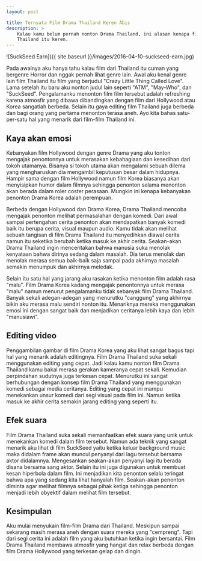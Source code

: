 ```yaml
---
layout: post

title: Ternyata Film Drama Thailand Keren Abis
description: >
    Kalau kamu belum pernah nonton Drama Thailand, ini alasan kenapa film Drama
    Thailand itu keren.
---
```

![SuckSeed Earn]({{ site.baseurl }}/images/2016-04-10-suckseed-earn.jpg)

Pada awalnya aku hanya tahu kalau film dari Thailand itu cuman yang bergenre
Horror dan nggak pernah lihat genre lain. Awal aku kenal genre lain film
Thailand itu film yang berjudul "Crazy Little Thing Called Love". Lama setelah
itu baru aku nonton judul lain seperti "ATM", "May-Who", dan "SuckSeed".
Pengalamanku menonton film film tersebut adalah refreshing karena atmosfir yang
dibawa dibandingkan dengan film dari Hollywood atau Korea sangatlah berbeda.
Selain itu gaya editing film Thailand juga berbeda dan bagi orang yang pertama
menonton terasa aneh. Ayo kita bahas satu-per-satu hal yang menarik dari
film-film Thailand ini.
<!--more-->

## Kaya akan emosi
Kebanyakan film Hollywood dengan genre Drama yang aku tonton mengajak
penontonnya untuk merasakan kebahagiaan dan kesedihan dari tokoh utamanya.
Bisanya si tokoh utama akan mengalami sebuah dilema yang mengharuskan dia
mengambil keputusan besar dalam hidupnya. Hampir sama dengan film Hollywood
namun film Korea biasanya akan menyisipkan humor dalam filmnya sehingga penonton
selama menonton akan berada dalam roler coster perasaan. Mungkin ini kenapa
kebanyakan penonton Drama Korea adalah perempuan.

Berbeda dengan Hollywood dan Drama Korea, Drama Thailand mencoba mengajak
penonton melihat permasalahan dengan komedi. Dari awal sampai pertengahan cerita
penonton akan mendapatkan banyak komedi baik itu berupa cerita, visual maupun
audio. Kamu tidak akan melihat sebuah tangisan di film Drama Thailand itu
menyedihkan diawal cerita namun itu seketika berubah ketika masuk ke akhir
cerita. Seakan-akan Drama Thailand ingin menceritakan bahwa manusia suka menolak
kenyataan bahwa dirinya sedang dalam masalah. Dia terus menolak dan menolak
merasa semua baik-baik saja sampai pada akhirnya masalah semakin menumpuk dan
akhirnya meledak.

Selain itu satu hal yang jarang aku rasakan ketika menonton film adalah rasa
"malu". Film Drama Korea kadang mengajak penontonnya untuk merasa "malu" namun
menurut pengalamanku tidak sebanyak film Drama Thailand. Banyak sekali
adegan-adegan yang menurutku "canggung" yang akhirnya bikin aku merasa malu
sendiri nonton itu. Menariknya mereka menggunakan emosi ini dengan sangat baik
dan menjadikan ceritanya lebih kaya dan lebih "manusiawi".

## Editing video
Penggambilan gambar di film Drama Korea yang aku lihat sangat bagus tapi hal
yang menarik adalah editingnya. Film Drama Thailand suka sekali menggunakan
editing yang cepat. Jadi kalau kamu nonton film Drama Thailand kamu bakal merasa
gerakan kameranya cepat sekali. Kemudian perpindahan sudutnya juga terkesan
cepat. Menurutku ini sangat berhubungan dengan konsep film Drama Thailand yang
menggunakan komedi sebagai media ceritanya. Editing yang cepat ini mampu
menekankan unsur komedi dari segi visual pada film ini. Namun ketika masuk ke
akhir cerita semakin jarang editing yang seperti itu.

## Efek suara
Film Drama Thailand suka sekali memanfaatkan efek suara yang unik untuk
menekankan komedi dalam film tersebut. Namun ada teknik yang sangat menarik aku
lihat di film SuckSeed yaitu ketika keluar background music maka didalam frame
akan muncul penyanyi dari lagu tersebut bersama aktor didalamnya. Mengesankan
seakan-akan penyanyi lagi itu berada disana bersama sang aktor. Selain itu ini
juga digunakan untuk membuat kesan hiperbola dalam film. Ini menjadikan kita
penonton selalu teringat bahwa apa yang sedang kita lihat hanyalah film.
Seakan-akan penonton diminta agar melihat filmnya sebagai pihak ketiga sehingga
penonton menjadi lebih obyektif dalam melihat film tersebut.

## Kesimpulan
Aku mulai menyukain film-film Drama dari Thailand. Meskipun sampai sekarang
masih merasa aneh dengan suara mereka yang "cempreng". Tapi dari segi cerita ini
adalah film yang aku butuhkan ketika ingin bersantai. Film Drama Thailand
membawa atmosfir yang hangat dan relax berbeda dengan film Drama Hollywood yang
terkesan gelap dan dingin.
